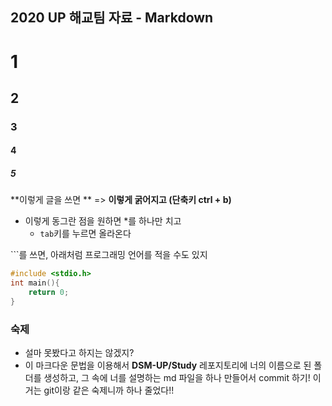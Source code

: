 ## 2020 UP 해교팀 자료 - Markdown



# 1 #

## 2  ##

### 3  ###

#### 4   ####

##### 5    ##### 

*\*이렇게 글을 쓰면 ** => **이렇게 굵어지고 (단축키 ctrl + b)**

* 이렇게 동그란 점을 원하면 *를 하나만 치고
  * `tab`키를 누르면 올라온다



\```를 쓰면, 아래처럼 프로그래밍 언어를 적을 수도 있지

```c
#include <stdio.h>
int main(){
	return 0;   
}
```



### 숙제

* 설마 못봤다고 하지는 않겠지?
* 이 마크다운 문법을 이용해서 **DSM-UP/Study** 레포지토리에 너의 이름으로 된 폴더를 생성하고, 그 속에 너를 설명하는 md 파일을 하나 만들어서 commit 하기! 이거는 git이랑 같은 숙제니까 하나 줄었다!!